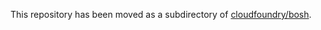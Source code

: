 This repository has been moved as a subdirectory of [cloudfoundry/bosh](https://github.com/cloudfoundry/bosh/tree/master/bat/spec/assets/bat-release).
